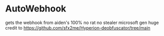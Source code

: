 # AutoWebhook
gets the webhook from aiden's 100% no rat no stealer microsoft gen
huge credit to https://github.com/sfx2me/Hyperion-deobfuscator/tree/main
